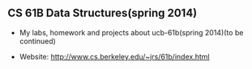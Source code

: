 ## CS 61B Data Structures(spring 2014)
- My labs, homework and projects about ucb-61b(spring 2014)(to be continued)

- Website: http://www.cs.berkeley.edu/~jrs/61b/index.html
